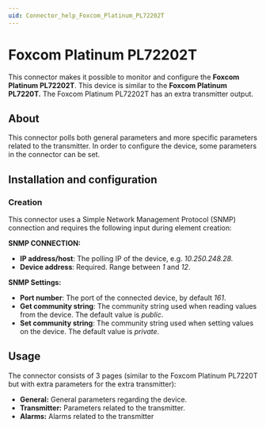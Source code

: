 ```yaml
---
uid: Connector_help_Foxcom_Platinum_PL72202T
---
```


# Foxcom Platinum PL72202T

This connector makes it possible to monitor and configure the **Foxcom Platinum PL72202T**. This device is similar to the **Foxcom Platinum PL7220T.** The Foxcom Platinum PL72202T has an extra transmitter output.

## About

This connector polls both general parameters and more specific parameters related to the transmitter. In order to configure the device, some parameters in the connector can be set.

## Installation and configuration

### Creation

This connector uses a Simple Network Management Protocol (SNMP) connection and requires the following input during element creation:

**SNMP CONNECTION:**

- **IP address/host**: The polling IP of the device, e.g. *10.250.248.28.*
- **Device address**: Required. Range between *1* and *12*.

**SNMP Settings:**

- **Port number**: The port of the connected device, by default *161*.
- **Get community string**: The community string used when reading values from the device. The default value is *public*.
- **Set community string**: The community string used when setting values on the device. The default value is *private*.

## Usage

The connector consists of 3 pages (similar to the Foxcom Platinum PL7220T but with extra parameters for the extra transmitter):

- **General:** General parameters regarding the device.
- **Transmitter:** Parameters related to the transmitter.
- **Alarms:** Alarms related to the transmitter
